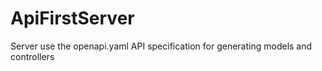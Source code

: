 # ApiFirstServer
Server use the openapi.yaml API specification for generating models and controllers
